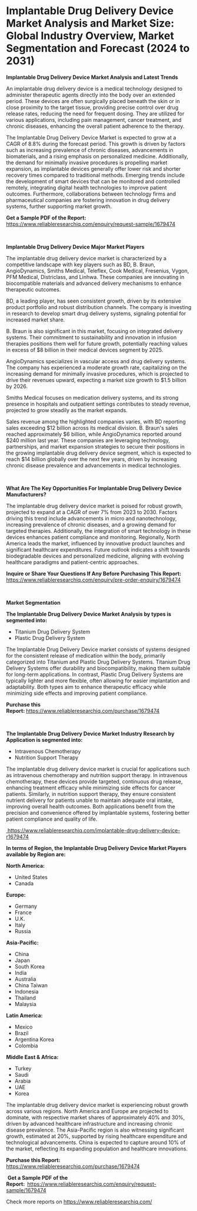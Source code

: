 <p><h1>Implantable Drug Delivery Device Market Analysis and Market Size: Global Industry Overview, Market Segmentation and Forecast (2024 to 2031)</h1></p><p><strong>Implantable Drug Delivery Device Market Analysis and Latest Trends</strong></p>
<p><p>An implantable drug delivery device is a medical technology designed to administer therapeutic agents directly into the body over an extended period. These devices are often surgically placed beneath the skin or in close proximity to the target tissue, providing precise control over drug release rates, reducing the need for frequent dosing. They are utilized for various applications, including pain management, cancer treatment, and chronic diseases, enhancing the overall patient adherence to the therapy.</p><p>The Implantable Drug Delivery Device Market is expected to grow at a CAGR of 8.8% during the forecast period. This growth is driven by factors such as increasing prevalence of chronic diseases, advancements in biomaterials, and a rising emphasis on personalized medicine. Additionally, the demand for minimally invasive procedures is propelling market expansion, as implantable devices generally offer lower risk and shorter recovery times compared to traditional methods. Emerging trends include the development of smart devices that can be monitored and controlled remotely, integrating digital health technologies to improve patient outcomes. Furthermore, collaborations between technology firms and pharmaceutical companies are fostering innovation in drug delivery systems, further supporting market growth.</p></p>
<p><strong>Get a Sample PDF of the Report:&nbsp;</strong> <a href="https://www.reliableresearchiq.com/enquiry/request-sample/1679474?utm_campaign=1119&utm_medium=2&utm_source=Github&utm_content=ia&utm_term=28122024&utm_id=implantable-drug-delivery-device">https://www.reliableresearchiq.com/enquiry/request-sample/1679474</a></p>
<p>&nbsp;</p>
<p><strong>Implantable Drug Delivery Device Major Market Players</strong></p>
<p><p>The implantable drug delivery device market is characterized by a competitive landscape with key players such as BD, B. Braun, AngioDynamics, Smiths Medical, Teleflex, Cook Medical, Fresenius, Vygon, PFM Medical, Districlass, and Linhwa. These companies are innovating in biocompatible materials and advanced delivery mechanisms to enhance therapeutic outcomes.</p><p>BD, a leading player, has seen consistent growth, driven by its extensive product portfolio and robust distribution channels. The company is investing in research to develop smart drug delivery systems, signaling potential for increased market share.</p><p>B. Braun is also significant in this market, focusing on integrated delivery systems. Their commitment to sustainability and innovation in infusion therapies positions them well for future growth, potentially reaching values in excess of $8 billion in their medical devices segment by 2025.</p><p>AngioDynamics specializes in vascular access and drug delivery systems. The company has experienced a moderate growth rate, capitalizing on the increasing demand for minimally invasive procedures, which is projected to drive their revenues upward, expecting a market size growth to $1.5 billion by 2026.</p><p>Smiths Medical focuses on medication delivery systems, and its strong presence in hospitals and outpatient settings contributes to steady revenue, projected to grow steadily as the market expands.</p><p>Sales revenue among the highlighted companies varies, with BD reporting sales exceeding $12 billion across its medical division. B. Braun's sales reached approximately $6 billion, while AngioDynamics reported around $240 million last year. These companies are leveraging technology, partnerships, and market expansion strategies to secure their positions in the growing implantable drug delivery device segment, which is expected to reach $14 billion globally over the next few years, driven by increasing chronic disease prevalence and advancements in medical technologies.</p></p>
<p>&nbsp;</p>
<p><strong>What Are The Key Opportunities For Implantable Drug Delivery Device Manufacturers?</strong></p>
<p><p>The implantable drug delivery device market is poised for robust growth, projected to expand at a CAGR of over 7% from 2023 to 2030. Factors driving this trend include advancements in micro and nanotechnology, increasing prevalence of chronic diseases, and a growing demand for targeted therapies. Additionally, the integration of smart technology in these devices enhances patient compliance and monitoring. Regionally, North America leads the market, influenced by innovative product launches and significant healthcare expenditures. Future outlook indicates a shift towards biodegradable devices and personalized medicine, aligning with evolving healthcare paradigms and patient-centric approaches.</p></p>
<p><strong>Inquire or Share Your Questions If Any Before Purchasing This Report:</strong> <a href="https://www.reliableresearchiq.com/enquiry/pre-order-enquiry/1679474?utm_campaign=1119&utm_medium=2&utm_source=Github&utm_content=ia&utm_term=28122024&utm_id=implantable-drug-delivery-device">https://www.reliableresearchiq.com/enquiry/pre-order-enquiry/1679474</a></p>
<p>&nbsp;</p>
<p><strong>Market Segmentation</strong></p>
<p><strong>The Implantable Drug Delivery Device Market Analysis by types is segmented into:</strong></p>
<p><ul><li>Titanium Drug Delivery System</li><li>Plastic Drug Delivery System</li></ul></p>
<p><p>The Implantable Drug Delivery Device market consists of systems designed for the consistent release of medication within the body, primarily categorized into Titanium and Plastic Drug Delivery Systems. Titanium Drug Delivery Systems offer durability and biocompatibility, making them suitable for long-term applications. In contrast, Plastic Drug Delivery Systems are typically lighter and more flexible, often allowing for easier implantation and adaptability. Both types aim to enhance therapeutic efficacy while minimizing side effects and improving patient compliance.</p></p>
<p><strong>Purchase this Report:&nbsp;</strong><a href="https://www.reliableresearchiq.com/purchase/1679474?utm_campaign=1119&utm_medium=2&utm_source=Github&utm_content=ia&utm_term=28122024&utm_id=implantable-drug-delivery-device">https://www.reliableresearchiq.com/purchase/1679474</a></p>
<p>&nbsp;</p>
<p><strong>The Implantable Drug Delivery Device Market Industry Research by Application is segmented into:</strong></p>
<p><ul><li>Intravenous Chemotherapy</li><li>Nutrition Support Therapy</li></ul></p>
<p><p>The implantable drug delivery device market is crucial for applications such as intravenous chemotherapy and nutrition support therapy. In intravenous chemotherapy, these devices provide targeted, continuous drug release, enhancing treatment efficacy while minimizing side effects for cancer patients. Similarly, in nutrition support therapy, they ensure consistent nutrient delivery for patients unable to maintain adequate oral intake, improving overall health outcomes. Both applications benefit from the precision and convenience offered by implantable systems, fostering better patient compliance and quality of life.</p></p>
<p><a href="https://www.reliableresearchiq.com/implantable-drug-delivery-device-r1679474?utm_campaign=1119&utm_medium=2&utm_source=Github&utm_content=ia&utm_term=28122024&utm_id=implantable-drug-delivery-device">&nbsp;https://www.reliableresearchiq.com/implantable-drug-delivery-device-r1679474</a></p>
<p><strong>In terms of Region, the Implantable Drug Delivery Device Market Players available by Region are:</strong></p>
<p>
    <p> <strong> North America: </strong>
        <ul>
            <li>United States</li>
            <li>Canada</li>
        </ul>
        </p> 
    <p> <strong> Europe: </strong>
        <ul>
            <li>Germany</li>
            <li>France</li>
            <li>U.K.</li>
            <li>Italy</li>
            <li>Russia</li>
        </ul>
        </p> 
    <p> <strong> Asia-Pacific: </strong>
        <ul>
            <li>China</li>
            <li>Japan</li>
            <li>South Korea</li>
            <li>India</li>
            <li>Australia</li>
            <li>China Taiwan</li>
            <li>Indonesia</li>
            <li>Thailand</li>
            <li>Malaysia</li>
        </ul>
        </p> 
    <p> <strong> Latin America: </strong>
        <ul>
            <li>Mexico</li>
            <li>Brazil</li>
            <li>Argentina Korea</li>
            <li>Colombia</li>
        </ul>
        </p> 
    <p> <strong> Middle East & Africa: </strong>
        <ul>
            <li>Turkey</li>
            <li>Saudi</li>
            <li>Arabia</li>
            <li>UAE</li>
            <li>Korea</li>
        </ul>
    </p>
    </p>
<p><p>The implantable drug delivery device market is experiencing robust growth across various regions. North America and Europe are projected to dominate, with respective market shares of approximately 40% and 30%, driven by advanced healthcare infrastructure and increasing chronic disease prevalence. The Asia-Pacific region is also witnessing significant growth, estimated at 20%, supported by rising healthcare expenditure and technological advancements. China is expected to capture around 10% of the market, reflecting its expanding population and healthcare innovations.</p></p>
<p><strong>Purchase this Report: </strong><a href="https://www.reliableresearchiq.com/purchase/1679474?utm_campaign=1119&utm_medium=2&utm_source=Github&utm_content=ia&utm_term=28122024&utm_id=implantable-drug-delivery-device">https://www.reliableresearchiq.com/purchase/1679474</a></p>
<p>&nbsp;<strong>Get a Sample PDF of the Report:&nbsp;&nbsp;</strong><a href="https://www.reliableresearchiq.com/enquiry/request-sample/1679474?utm_campaign=1119&utm_medium=2&utm_source=Github&utm_content=ia&utm_term=28122024&utm_id=implantable-drug-delivery-device">https://www.reliableresearchiq.com/enquiry/request-sample/1679474</a></p>
<p><strong></strong></p>
<p>Check more reports on <a href="https://www.reliableresearchiq.com/?utm_campaign=1119&utm_medium=2&utm_source=Github&utm_content=ia&utm_term=28122024&utm_id=implantable-drug-delivery-device">https://www.reliableresearchiq.com/</a></p>